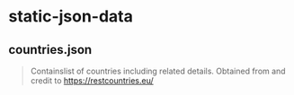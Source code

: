 # static-json-data

## countries.json
> Containslist of countries including related details. Obtained from and credit to https://restcountries.eu/
